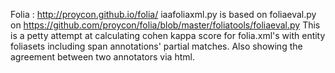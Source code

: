 Folia : http://proycon.github.io/folia/
iaafoliaxml.py is based on foliaeval.py on https://github.com/proycon/folia/blob/master/foliatools/foliaeval.py
This is a petty attempt at calculating cohen kappa score for folia.xml's with entity foliasets including span annotations' partial matches. Also showing the agreement between two annotators via html.
